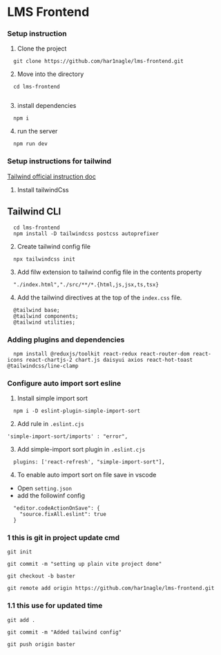 # LMS Frontend

### Setup instruction

1. Clone the project

```
  git clone https://github.com/har1nagle/lms-frontend.git

```

2. Move into the directory

```
  cd lms-frontend
  
```

3. install dependencies

```
  npm i
```

4. run the server

```
  npm run dev

```

### Setup instructions for tailwind

[Tailwind official instruction doc](https://tailwindcss.com/docs/guides/vite)


1. Install tailwindCss

## Tailwind CLI

```
  cd lms-frontend
  npm install -D tailwindcss postcss autoprefixer
```

2. Create tailwind config file

```
  npx tailwindcss init
```

3. Add filw extension to tailwind config file in the contents property

```
  "./index.html","./src/**/*.{html,js,jsx,ts,tsx}
```

4. Add the tailwind directives at the top of the `index.css` file.

```
  @tailwind base;
  @tailwind components;
  @tailwind utilities;

```
### Adding plugins and dependencies

```
  npm install @reduxjs/toolkit react-redux react-router-dom react-icons react-chartjs-2 chart.js daisyui axios react-hot-toast @tailwindcss/line-clamp

```

### Configure auto import sort esline

1. Install simple import sort

```
  npm i -D eslint-plugin-simple-import-sort

```
2. Add rule in `.eslint.cjs`

```
'simple-import-sort/imports' : "error",
```

3. Add simple-import sort plugin in `.eslint.cjs`

```
  plugins: ['react-refresh', "simple-import-sort"],

```
4. To enable auto import sort on file save in vscode

  - Open `setting.json`
  - add the followinf config

```
  "editor.codeActionOnSave": {
    "source.fixAll.eslint": true
  }
```









### 1 this is git in project update cmd

```
git init 

git commit -m "setting up plain vite project done"

git checkout -b baster

git remote add origin https://github.com/har1nagle/lms-frontend.git

```

### 1.1 this use for updated time 
```
git add . 

git commit -m "Added tailwind config"

git push origin baster

```